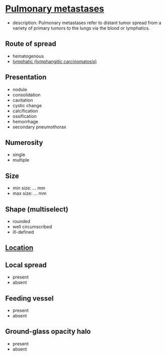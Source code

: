 # [Pulmonary metastases](https://radiopaedia.org/articles/pulmonary-metastases?lang=us)
* description: Pulmonary metastases refer to distant tumor spread from a variety of primary tumors to the lungs via the blood or lymphatics.

## Route of spread
* hematogenous
* [lymphatic (lymphangitic carcinomatosis)](./LymphangiticCarcinomatosis.cde.md)

## Presentation
* nodule
* consolidation
* cavitation
* cystic change
* calcification
* ossification
* hemorrhage
* secondary pneumothorax

## Numerosity 
* single
* multiple

## Size
* min size: ... mm
* max size: ... mm

## Shape (multiselect)
* rounded
* well circumscribed
* ill-defined

## [Location](./LungSegment.cde.json)

## Local spread
* present
* absent

## Feeding vessel
* present 
* absent

## Ground-glass opacity halo
* present
* absent


